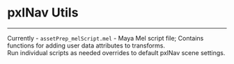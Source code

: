 # pxlNav Utils

---

Currently -
`assetPrep_melScript.mel` - Maya Mel script file; Contains functions for adding user data attributes to transforms.
<br/>Run individual scripts as needed overrides to default pxlNav scene settings.